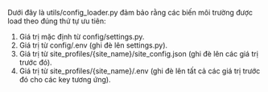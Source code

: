 Dưới đây là utils/config_loader.py đảm bảo rằng các biến môi trường được load theo đúng thứ tự ưu tiên:

1. Giá trị mặc định từ config/settings.py.
2. Giá trị từ config/.env (ghi đè lên settings.py).
3. Giá trị từ site_profiles/{site_name}/site_config.json (ghi đè lên các giá trị trước đó).
4. Giá trị từ site_profiles/{site_name}/.env (ghi đè lên tất cả các giá trị trước đó cho các key tương ứng).